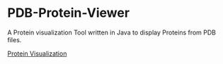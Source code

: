 # PDB-Protein-Viewer
A Protein visualization Tool written in Java to display Proteins from PDB files.

[Protein Visualization](res/screenshots/helix1.png)

